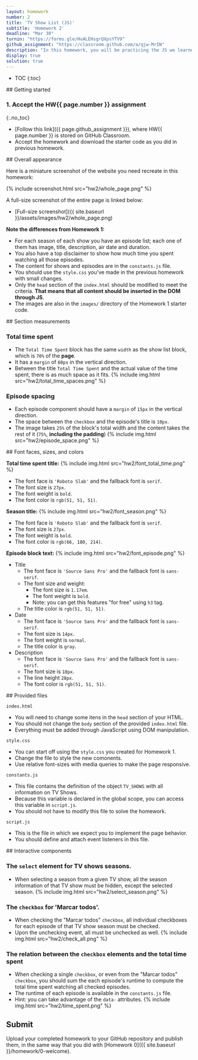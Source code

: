 ```yaml
---
layout: homework
number: 2
title: 'TV Show List (JS)'
subtitle: 'Homework 2'
deadline: "Mar 30"
turnin: "https://forms.gle/HvALEHsgrQXpsYTV9"
github_assignment: "https://classroom.github.com/a/qjw-MrIN"
description: "In this homework, you will be practicing the JS we learned in class. You are given screenshots and a description of a specific web page to replicate. Most of the page style and appearance was already done in Homework 1. In this homework you will exercise some concepts of responsive web design and event-driven programming."
display: true
solution: true
---
```


* TOC
{:toc}

<section class="part" markdown="1">
## Getting started

### 1. Accept the HW{{ page.number }} assignment
{:.no_toc}

- [Follow this link]({{ page.github_assignment }}), where HW{{ page.number }} is stored on GitHub Classroom.
- Accept the homework and download the starter code as you did in previous homework.

</section>


<section class="part" markdown="1">
## Overall appearance

Here is a miniature screenshot of the website you need recreate in this homework:

{% include screenshot.html src="hw2/whole_page.png" %}

A full-size screenshot of the entire page is linked below:
- [Full-size screenshot]({{ site.baseurl }}/assets/images/hw2/whole_page.png)


**Note the differences from Homework 1:**
- For each season of each show you have an episode list; each one of them has image, title, description, air date and duration.
- You also have a top disclaimer to show how much time you spent watching all those episodes.
- The content for shows and episodes are in the `constants.js` file.
- You should use the `style.css` you've made in the previous homework with small changes.
- Only the `head` section of the `index.html` should be modified to meet the criteria. **That means that all content should be inserted in the DOM through JS**.
- The images are also in the `images/` directory of the Homework 1 starter code.
</section>


<section class="part" markdown="1">
## Section measurements

### Total time spent
- The `Total Time Spent` block has the same `width` as the show list block, which is `70%` of the **page**.
- It has a `margin` of `60px` in the vertical direction.
- Between the title `Total Time Spent` and the actual value of the time spent, there is as much space as it fits.
{% include img.html src="hw2/total_time_spaces.png" %}

### Episode spacing
- Each episode component should have a `margin` of `15px` in the vertical direction.
- The space between the `checkbox` and the episode's title is `10px`.
- The image takes `25%` of the block's total width and the content takes the rest of it (`75%`, **including the padding**)
{% include img.html src="hw2/episode_space.png" %}

</section>


<section class="part" markdown="1">
## Font faces, sizes, and colors

**Total time spent title:**
{% include img.html src="hw2/font_total_time.png" %}
- The font face is `'Roboto Slab'` and the fallback font is `serif`.
- The font size is `27px`.
- The font weight is `bold`.
- The font color is `rgb(51, 51, 51)`.

**Season title:**
{% include img.html src="hw2/font_season.png" %}
- The font face is `'Roboto Slab'` and the fallback font is `serif`.
- The font size is `27px`.
- The font weight is `bold`.
- The font color is `rgb(66, 180, 214)`.

**Episode block text:**
{% include img.html src="hw2/font_episode.png" %}
- Title
  - The font face is `'Source Sans Pro'` and the fallback font is `sans-serif`.
  - The font size and weight:
    - The font size is `1.17em`.
    - The font weight is `bold`.
    - Note: you can get this features "for free" using `h3` tag.
  - The title color is `rgb(51, 51, 51)`.
- Date
  - The font face is `'Source Sans Pro'` and the fallback font is `sans-serif`.
  - The font size is `14px`.
  - The font weight is `normal`.
  - The title color is `gray`.
- Description
  - The font face is `'Source Sans Pro'` and the fallback font is `sans-serif`.
  - The font size is `18px`.
  - The line height `28px`.
  - The font color is `rgb(51, 51, 51)`.
</section>

<section class="part" markdown="1">
## Provided files

`index.html`  
- You will need to change some itens in the `head` section of your HTML.
- You should not change the `body` section of the provided `index.html` file.
- Everything must be added through JavaScript using DOM manipulation.

`style.css`
- You can start off using the `style.css` you created for Homework 1.
- Change the file to style the new comonents.
- Use relative font-sizes with media queries to make the page responsive.

`constants.js`
- This file contains the definition of the object `TV_SHOWS` with all information on TV Shows.
- Because this variable is declared in the global scope, you can access this variable in `script.js`.
- You should not have to modify this file to solve the homework.

`script.js`
- This is the file in which we expect you to implement the page behavior.
- You should define and attach event listeners in this file.
</section>


<section class="part" markdown="1">
## Interactive components

### The `select` element for TV shows seasons.
- When selecting a season from a given TV show, all the season information of that TV show must be hidden, except the selected season.
{% include img.html src="hw2/select_season.png" %}

### The `checkbox` for 'Marcar todos'.
- When checking the "Marcar todos" `checkbox`, all individual checkboxes for each episode of that TV show season must be checked.
- Upon the unchecking event, all must be unchecked as well.
{% include img.html src="hw2/check_all.png" %}

### The relation between the `checkbox` elements and the total time spent
- When checking a single `checkbox`, or even from the "Marcar todos" `checkbox`, you should sum the each episode's runtime to compute the total time spent watching all checked episodes.
- The runtime of each episode is available in the `constants.js` file.
- Hint: you can take advantage of the `data-` attributes.
{% include img.html src="hw2/time_spent.png" %}
</section>


<section class="part" markdown="1">

## Submit

Upload your completed homework to your GitHub repository and publish them, in the same way that you did with [Homework 0]({{ site.baseurl }}/homework/0-welcome).

</section>